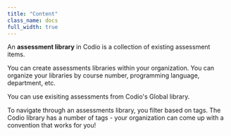 ```yaml
---
title: "Content"
class_name: docs
full_width: true
---
```

An **assessment library** in Codio is a collection of existing assessment items.

You can create assessments libraries within your organization. You can organize your libraries by course number, programming language, department, etc.

You can use exisiting assessments from Codio's Global library.

To navigate through an assessments library, you filter based on tags. The Codio library has a number of tags - your organization can come up with a convention that works for you!

